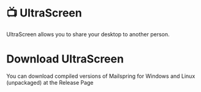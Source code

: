 # 📺 UltraScreen
UltraScreen allows you to share your desktop to another person.

# Download UltraScreen
You can download compiled versions of Mailspring for Windows and Linux (unpackaged) at the Release Page 
